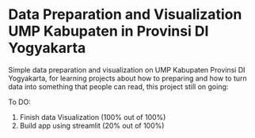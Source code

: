 # Data Preparation and Visualization UMP Kabupaten in Provinsi DI Yogyakarta
Simple data preparation and visualization on UMP Kabupaten Provinsi DI Yogyakarta, for learning projects about how to preparing and how to turn data into something that people can read, this project still on going:

To DO:
1. Finish data Visualization (100% out of 100%)
2. Build app using streamlit (20% out of 100%)
